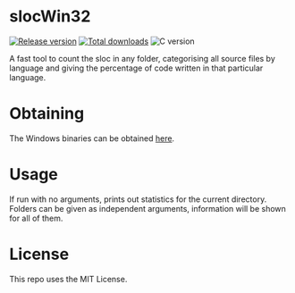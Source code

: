 # slocWin32

[![Release version](https://img.shields.io/github/v/release/makuke1234/slocWin32?display_name=release&include_prereleases)](https://github.com/makuke1234/slocWin32/releases/latest)
[![Total downloads](https://img.shields.io/github/downloads/makuke1234/slocWin32/total)](https://github.com/makuke1234/slocWin32/releases)
![C version](https://img.shields.io/badge/version-C2x-blue.svg)

A fast tool to count the sloc in any folder, categorising all source files by
language and giving the percentage of code written in that particular language.


# Obtaining

The Windows binaries can be obtained [here](https://github.com/makuke1234/slocWin32/releases).


# Usage

If run with no arguments, prints out statistics for the current directory.
Folders can be given as independent arguments, information will be shown for all of them.


# License

This repo uses the MIT License.

